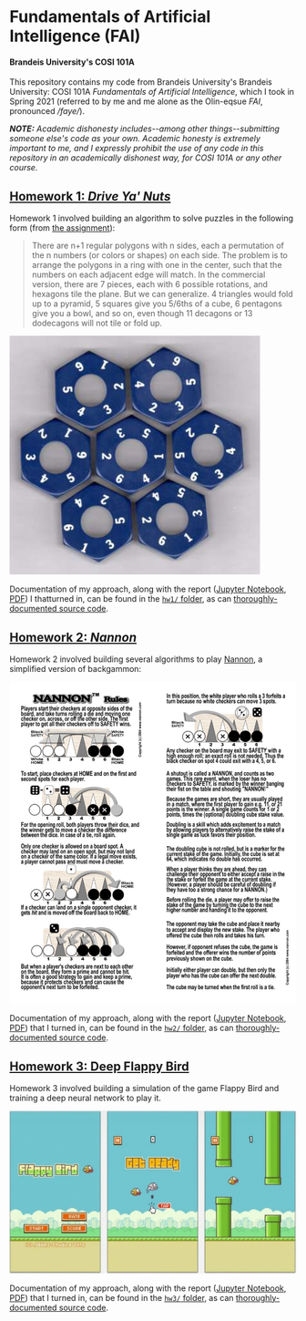 # Fundamentals of Artificial Intelligence (FAI)

#### Brandeis University's COSI 101A

This repository contains my code from Brandeis University's Brandeis University: COSI 101A _Fundamentals of Artificial Intelligence_, which I took in Spring 2021 (referred to by me and me alone as the Olin-eqsue _FAI_, pronounced _/faye/_).

_**NOTE:** Academic dishonesty includes--among other things--submitting someone else's code as your own. Academic honesty is extremely important to me, and I expressly prohibit the use of any code in this repository in an academically dishonest way, for COSI 101A or any other course._

## [Homework 1: _Drive Ya' Nuts_](hw1/)

Homework 1 involved building an algorithm to solve puzzles in the following form (from [the assignment](hw1/assignment.pdf)):

> There are n+1 regular polygons with n sides, each a permutation of the n numbers (or colors or shapes) on each side. The problem is to arrange the polygons in a ring with one in the center, such that the numbers on each adjacent edge will match. In the commercial version, there are 7 pieces, each with 6 possible rotations, and hexagons tile the plane. But we can generalize. 4 triangles would fold up to a pyramid, 5 squares give you 5/6ths of a cube, 6 pentagons give you a bowl, and so on, even though 11 decagons or 13 dodecagons will not tile or fold up.

![Example solved 6th-order puzzle (ie. 7 hexagons)](hw1/example.png)

Documentation of my approach, along with the report ([Jupyter Notebook](hw1/report.ipynb), [PDF](hw1/report.pdf)) I thatturned in, can be found in the [`hw1/` folder](hw1/), as can [thoroughly-documented source code](hw1/main.py).

## [Homework 2: _Nannon_](hw2/)

Homework 2 involved building several algorithms to play [Nannon](https://nannon.com), a simplified version of backgammon:

![Nannon Rules](hw2/nannon-rules.jpg)

Documentation of my approach, along with the report ([Jupyter Notebook](hw2/src/report.ipynb), [PDF](hw2/report.pdf)) that I turned in, can be found in the [`hw2/` folder](hw2/), as can [thoroughly-documented source code](hw2/src).

## [Homework 3: Deep Flappy Bird](hw3/)

Homework 3 involved building a simulation of the game Flappy Bird and training a deep neural network to play it.

![Flappy Bird](hw3/flappy-bird.jpg)

Documentation of my approach, along with the report ([Jupyter Notebook](hw3/report.ipynb), [PDF](hw3/report.pdf)) that I turned in, can be found in the [`hw3/` folder](hw3/), as can [thoroughly-documented source code](hw3/env.py).
